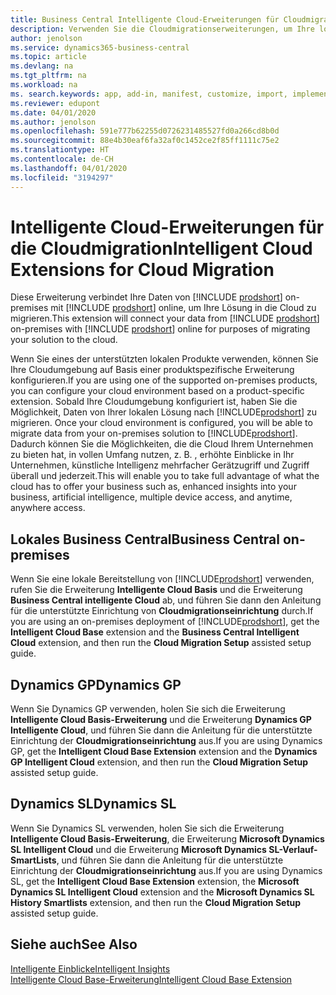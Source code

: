 ```yaml
---
title: Business Central Intelligente Cloud-Erweiterungen für Cloudmigration | Microsoft-Dokumentation
description: Verwenden Sie die Cloudmigrationserweiterungen, um Ihre lokalen Daten zu Business Central online zu migrieren. Diese Erweiterungen verschieben Ihre lokalen Daten in die Cloud, sodass Sie Business Central online mit Ihren vorhandenen Daten verwenden können.
author: jenolson
ms.service: dynamics365-business-central
ms.topic: article
ms.devlang: na
ms.tgt_pltfrm: na
ms.workload: na
ms. search.keywords: app, add-in, manifest, customize, import, implement
ms.reviewer: edupont
ms.date: 04/01/2020
ms.author: jenolson
ms.openlocfilehash: 591e777b62255d0726231485527fd0a266cd8b0d
ms.sourcegitcommit: 88e4b30eaf6fa32af0c1452ce2f85ff1111c75e2
ms.translationtype: HT
ms.contentlocale: de-CH
ms.lasthandoff: 04/01/2020
ms.locfileid: "3194297"
---
```

# <a name="intelligent-cloud-extensions-for-cloud-migration"></a><span data-ttu-id="b6d80-104">Intelligente Cloud-Erweiterungen für die Cloudmigration</span><span class="sxs-lookup"><span data-stu-id="b6d80-104">Intelligent Cloud Extensions for Cloud Migration</span></span>

<span data-ttu-id="b6d80-105">Diese Erweiterung verbindet Ihre Daten von [!INCLUDE [prodshort](includes/prodshort.md)] on-premises mit [!INCLUDE [prodshort](includes/prodshort.md)] online, um Ihre Lösung in die Cloud zu migrieren.</span><span class="sxs-lookup"><span data-stu-id="b6d80-105">This extension will connect your data from [!INCLUDE [prodshort](includes/prodshort.md)] on-premises with [!INCLUDE [prodshort](includes/prodshort.md)] online for purposes of migrating your solution to the cloud.</span></span>  

<span data-ttu-id="b6d80-106">Wenn Sie eines der unterstützten lokalen Produkte verwenden, können Sie Ihre Cloudumgebung auf Basis einer produktspezifische Erweiterung konfigurieren.</span><span class="sxs-lookup"><span data-stu-id="b6d80-106">If you are using one of the supported on-premises products, you can configure your cloud environment based on a product-specific extension.</span></span><span data-ttu-id="b6d80-107"> Sobald Ihre Cloudumgebung konfiguriert ist, haben Sie die Möglichkeit, Daten von Ihrer lokalen Lösung nach [!INCLUDE[prodshort](includes/prodshort.md)] zu migrieren.</span><span class="sxs-lookup"><span data-stu-id="b6d80-107"> Once your cloud environment is configured, you will be able to migrate data from your on-premises solution to [!INCLUDE[prodshort](includes/prodshort.md)].</span></span> <span data-ttu-id="b6d80-108">Dadurch können Sie die Möglichkeiten, die die Cloud Ihrem Unternehmen zu bieten hat, in vollen Umfang nutzen, z. B. , erhöhte Einblicke in Ihr Unternehmen, künstliche Intelligenz mehrfacher Gerätzugriff und Zugriff überall und jederzeit.</span><span class="sxs-lookup"><span data-stu-id="b6d80-108">This will enable you to take full advantage of what the cloud has to offer your business such as, enhanced insights into your business, artificial intelligence, multiple device access, and anytime, anywhere access.</span></span>  

## <a name="business-central-on-premises"></a><span data-ttu-id="b6d80-109">Lokales Business Central</span><span class="sxs-lookup"><span data-stu-id="b6d80-109">Business Central on-premises</span></span>
<span data-ttu-id="b6d80-110">Wenn Sie eine lokale Bereitstellung von [!INCLUDE[prodshort](includes/prodshort.md)] verwenden, rufen Sie die Erweiterung **Intelligente Cloud Basis** und die Erweiterung **Business Central intelligente Cloud** ab, und führen Sie dann den Anleitung für die unterstützte Einrichtung von **Cloudmigrationseinrichtung** durch.</span><span class="sxs-lookup"><span data-stu-id="b6d80-110">If you are using an on-premises deployment of [!INCLUDE[prodshort](includes/prodshort.md)], get the **Intelligent Cloud Base** extension and the **Business Central Intelligent Cloud** extension, and then run the **Cloud Migration Setup** assisted setup guide.</span></span>  

## <a name="dynamics-gp"></a><span data-ttu-id="b6d80-111">Dynamics GP</span><span class="sxs-lookup"><span data-stu-id="b6d80-111">Dynamics GP</span></span>
<span data-ttu-id="b6d80-112">Wenn Sie Dynamics GP verwenden, holen Sie sich die Erweiterung **Intelligente Cloud Basis-Erweiterung** und die Erweiterung **Dynamics GP Intelligente Cloud**, und führen Sie dann die Anleitung für die unterstützte Einrichtung der **Cloudmigrationseinrichtung** aus.</span><span class="sxs-lookup"><span data-stu-id="b6d80-112">If you are using Dynamics GP,  get the **Intelligent Cloud Base Extension** extension and the **Dynamics GP Intelligent Cloud** extension, and then run the **Cloud Migration Setup** assisted setup guide.</span></span>  

## <a name="dynamics-sl"></a><span data-ttu-id="b6d80-113">Dynamics SL</span><span class="sxs-lookup"><span data-stu-id="b6d80-113">Dynamics SL</span></span>
<span data-ttu-id="b6d80-114">Wenn Sie Dynamics SL verwenden, holen Sie sich die Erweiterung **Intelligente Cloud Basis-Erweiterung**, die Erweiterung **Microsoft Dynamics SL Intelligent Cloud** und die Erweiterung **Microsoft Dynamics SL-Verlauf-SmartLists**, und führen Sie dann die Anleitung für die unterstützte Einrichtung der **Cloudmigrationseinrichtung** aus.</span><span class="sxs-lookup"><span data-stu-id="b6d80-114">If you are using Dynamics SL, get the **Intelligent Cloud Base Extension** extension, the **Microsoft Dynamics SL Intelligent Cloud** extension and the **Microsoft Dynamics SL History Smartlists** extension, and then run the **Cloud Migration Setup** assisted setup guide.</span></span>  

## <a name="see-also"></a><span data-ttu-id="b6d80-115">Siehe auch</span><span class="sxs-lookup"><span data-stu-id="b6d80-115">See Also</span></span>

[<span data-ttu-id="b6d80-116">Intelligente Einblicke</span><span class="sxs-lookup"><span data-stu-id="b6d80-116">Intelligent Insights</span></span>](about-intelligent-cloud.md)  
[<span data-ttu-id="b6d80-117">Intelligente Cloud Base-Erweiterung</span><span class="sxs-lookup"><span data-stu-id="b6d80-117">Intelligent Cloud Base Extension</span></span>](ui-extensions-intelligent-cloud.md)  
